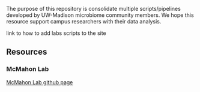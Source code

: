 
The purpose of this repository is consolidate multiple scripts/pipelines developed by UW-Madison microbiome community members. We hope this resource support campus researchers with their data analysis.    

link to how to add labs scripts to the site

## Resources


### McMahon Lab
[McMahon Lab github page](https://github.com/McMahonLab)
